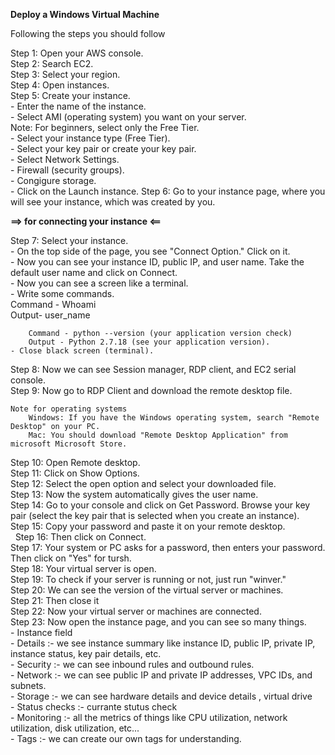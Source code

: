 **Deploy a Windows Virtual Machine**

Following the steps you should follow

Step 1: Open your AWS console. <br>
Step 2: Search EC2. <br>
Step 3: Select your region. <br>
Step 4: Open instances. <br>
Step 5: Create your instance. <br>
	- Enter the name of the instance. <br>
	- Select AMI (operating system) you want on your server. <br>
		Note: For beginners, select only the Free Tier. <br>
	- Select your instance type (Free Tier). <br>
	- Select your key pair or create your key pair.<br>
	- Select Network Settings.<br>
	- Firewall (security groups).<br>
	- Congigure storage.<br>
	- Click on the Launch instance.
Step 6: Go to your instance page, where you will see your instance, which was created by you.<br>

**==> for connecting your instance <==**<br>

Step 7: Select your instance.<br> 
	- On the top side of the page, you see "Connect Option." Click on it.<br>
	- Now you can see your instance ID, public IP, and user name. Take the default user name and click on Connect.<br>
	- Now you can see a screen like a terminal. <br>
	- Write some commands.<br>
		Command - Whoami<br>
		Output- user_name

		Command - python --version (your application version check)
		Output - Python 2.7.18 (see your application version).
	- Close black screen (terminal).
Step 8: Now we can see Session manager, RDP client, and EC2 serial console.<br>
Step 9: Now go to RDP Client and download the remote desktop file.<br>
	
	Note for operating systems 
		Windows: If you have the Windows operating system, search "Remote Desktop" on your PC.
		Mac: You should download "Remote Desktop Application" from microsoft Microsoft Store.


Step 10: Open Remote desktop.<br>
Step 11: Click on Show Options.<br>
Step 12: Select the open option and select your downloaded file. <br>
Step 13: Now the system automatically gives the user name.<br>
Step 14: Go to your console and click on Get Password. Browse your key pair (select the key pair that is selected when you create an instance). <br>
Step 15: Copy your password and paste it on your remote desktop.<br> 
Step 16: Then click on Connect. <br>
Step 17: Your system or PC asks for a password, then enters your password. Then click on "Yes" for tursh. <br>
Step 18: Your virtual server is open. <br>
Step 19: To check if your server is running or not, just run "winver."<br>
Step 20: We can see the version of the virtual server or machines. <br>
Step 21: Then close it<br>
Step 22: Now your virtual server or machines are connected.<br>
Step 23: Now open the instance page, and you can see so many things.<br>
	- Instance field<br>
	- Details :- we see instance summary like instance ID, public IP, private IP, instance status, key pair details, etc.<br>
	- Security :- we can see inbound rules and outbound rules. <br>
	- Network :- we can see public IP and private IP addresses, VPC IDs, and subnets.<br>
	- Storage :- we can see hardware details and device details , virtual drive <br>
	- Status checks :- currante stutus check<br>
	- Monitoring :- all the metrics of things like CPU utilization, network utilization, disk utilization, etc...<br>
	- Tags :- we can create our own tags for understanding.<br>
